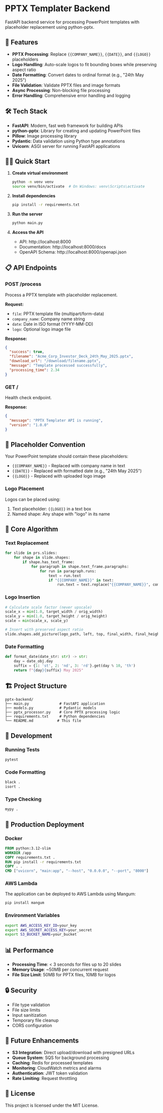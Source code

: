 # PPTX Templater Backend

FastAPI backend service for processing PowerPoint templates with placeholder replacement using python-pptx.

## 🚀 Features

- **PPTX Processing**: Replace `{{COMPANY_NAME}}`, `{{DATE}}`, and `{{LOGO}}` placeholders
- **Logo Handling**: Auto-scale logos to fit bounding boxes while preserving aspect ratio
- **Date Formatting**: Convert dates to ordinal format (e.g., "24th May 2025")
- **File Validation**: Validate PPTX files and image formats
- **Async Processing**: Non-blocking file processing
- **Error Handling**: Comprehensive error handling and logging

## 🛠️ Tech Stack

- **FastAPI**: Modern, fast web framework for building APIs
- **python-pptx**: Library for creating and updating PowerPoint files
- **Pillow**: Image processing library
- **Pydantic**: Data validation using Python type annotations
- **Uvicorn**: ASGI server for running FastAPI applications

## 🏃‍♂️ Quick Start

1. **Create virtual environment**
   ```bash
   python -m venv venv
   source venv/bin/activate  # On Windows: venv\Scripts\activate
   ```

2. **Install dependencies**
   ```bash
   pip install -r requirements.txt
   ```

3. **Run the server**
   ```bash
   python main.py
   ```

4. **Access the API**
   - API: http://localhost:8000
   - Documentation: http://localhost:8000/docs
   - OpenAPI Schema: http://localhost:8000/openapi.json

## 📋 API Endpoints

### POST /process

Process a PPTX template with placeholder replacement.

**Request:**
- `file`: PPTX template file (multipart/form-data)
- `company_name`: Company name string
- `date`: Date in ISO format (YYYY-MM-DD)
- `logo`: Optional logo image file

**Response:**
```json
{
  "success": true,
  "filename": "Acme_Corp_Investor_Deck_24th_May_2025.pptx",
  "download_url": "/download/filename.pptx",
  "message": "Template processed successfully",
  "processing_time": 2.34
}
```

### GET /

Health check endpoint.

**Response:**
```json
{
  "message": "PPTX Templater API is running",
  "version": "1.0.0"
}
```

## 🎯 Placeholder Convention

Your PowerPoint template should contain these placeholders:

- `{{COMPANY_NAME}}` - Replaced with company name in text
- `{{DATE}}` - Replaced with formatted date (e.g., "24th May 2025")
- `{{LOGO}}` - Replaced with uploaded logo image

### Logo Placement

Logos can be placed using:
1. Text placeholder: `{{LOGO}}` in a text box
2. Named shape: Any shape with "logo" in its name

## 🔧 Core Algorithm

### Text Replacement
```python
for slide in prs.slides:
    for shape in slide.shapes:
        if shape.has_text_frame:
            for paragraph in shape.text_frame.paragraphs:
                for run in paragraph.runs:
                    text = run.text
                    if "{{COMPANY_NAME}}" in text:
                        run.text = text.replace("{{COMPANY_NAME}}", company_name)
```

### Logo Insertion
```python
# Calculate scale factor (never upscale)
scale_x = min(1.0, target_width / orig_width)
scale_y = min(1.0, target_height / orig_height)
scale = min(scale_x, scale_y)

# Insert with preserved aspect ratio
slide.shapes.add_picture(logo_path, left, top, final_width, final_height)
```

### Date Formatting
```python
def format_date(date_str: str) -> str:
    day = date_obj.day
    suffix = {1: 'st', 2: 'nd', 3: 'rd'}.get(day % 10, 'th')
    return f"{day}{suffix} May 2025"
```

## 🏗️ Project Structure

```
pptx-backend/
├── main.py              # FastAPI application
├── models.py            # Pydantic models
├── pptx_processor.py    # Core PPTX processing logic
├── requirements.txt     # Python dependencies
└── README.md           # This file
```

## 🔧 Development

### Running Tests
```bash
pytest
```

### Code Formatting
```bash
black .
isort .
```

### Type Checking
```bash
mypy .
```

## 🚀 Production Deployment

### Docker
```dockerfile
FROM python:3.12-slim
WORKDIR /app
COPY requirements.txt .
RUN pip install -r requirements.txt
COPY . .
CMD ["uvicorn", "main:app", "--host", "0.0.0.0", "--port", "8000"]
```

### AWS Lambda
The application can be deployed to AWS Lambda using Mangum:
```bash
pip install mangum
```

### Environment Variables
```bash
export AWS_ACCESS_KEY_ID=your_key
export AWS_SECRET_ACCESS_KEY=your_secret
export S3_BUCKET_NAME=your_bucket
```

## 📊 Performance

- **Processing Time**: < 3 seconds for files up to 20 slides
- **Memory Usage**: ~50MB per concurrent request
- **File Size Limit**: 50MB for PPTX files, 10MB for logos

## 🔒 Security

- File type validation
- File size limits
- Input sanitization
- Temporary file cleanup
- CORS configuration

## 🔮 Future Enhancements

- **S3 Integration**: Direct upload/download with presigned URLs
- **Queue System**: SQS for background processing
- **Caching**: Redis for processed templates
- **Monitoring**: CloudWatch metrics and alarms
- **Authentication**: JWT token validation
- **Rate Limiting**: Request throttling

## 📄 License

This project is licensed under the MIT License. 